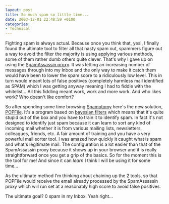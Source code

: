 ```yaml
---
layout: post
title: So much spam so little time...
date: 2003-12-01 22:48:59 +0100
categories:
- Technical
---
```

Fighting spam is always actual. Because once you think that, yes!, I finally found the ultimate tool to filter all that nasty spam out, spammers figure out a way to avoid the filter the majority is using applying various methods, some of them rather dumb others quite clever. That's why I gave up on using the <a href="http://www.statalabs.com/products/saproxy/overview.php">SpamAssassin proxy</a>. It was letting an increasing number of messages through into my Inbox and the only way to make it catch them would have been to lower the spam score to a ridiculously low level. This in turn would meant lots of false positives (completely harmless mail identified as SPAM) which I was getting anyway meaning I had to fiddle with the whitelist... All this fiddling meant work, work and more work. And who likes work? Who doesn't like comfort?

So after spending some time browsing <a href="http://www.spamotomy.com" title="Spamotomy: Cutting junk mail out of your life">Spamotomy</a> here's the new solution, <a href="http://popfile.sourceforge.net">POPFile</a>. It's a program based on <a href="http://www.paulgraham.com/better.html">bayesian filters</a> which means that it's quite stupid out of the box and you have to train it to identify spam. In fact it's not designed to identify just spam because it can learn to sort any kind of incoming mail whether it is from various mailing lists, newsletters, colleagues, friends, etc. A fair amount of training and you have a very powerful mail sorter tool. I was amazed how quickly it caught what is spam and what's legitimate mail. The configuration is a lot easier than that of the SpamAssassin proxy because it shows up in your browser and it is really straightforward once you get a grip of the basics. So for the moment this is the tool for me! And since it can <i>learn</i> I think I will be using it for some time...

As the ultimate method I'm thinking about chaining up the 2 tools, so that POPFile would receive the email already processed by the SpamAssassin proxy which will run set at a reasonably high score to avoid false positives.

The ultimate goal? 0 spam in my Inbox. Yeah right...
